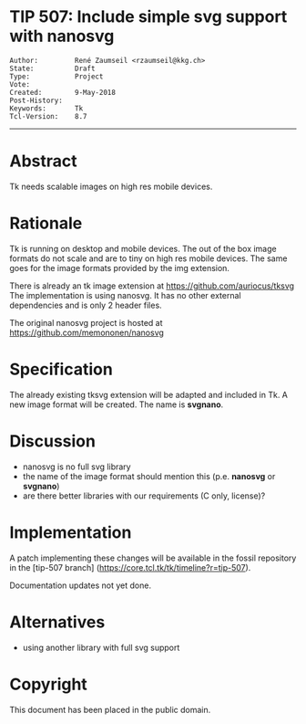 # TIP 507: Include simple svg support with nanosvg
	Author:         René Zaumseil <rzaumseil@kkg.ch>
	State:          Draft
	Type:           Project
	Vote:           
	Created:        9-May-2018
	Post-History:   
	Keywords:       Tk
	Tcl-Version:    8.7
-----

# Abstract

Tk needs scalable images on high res mobile devices.

# Rationale

Tk is running on desktop and mobile devices. The out of the box image formats
do not scale and are to tiny on high res mobile devices.
The same goes for the image formats provided by the img extension.

There is already an tk image extension at https://github.com/auriocus/tksvg
The implementation is using nanosvg. It has no other external dependencies
and is only 2 header files.

The original nanosvg project is hosted at https://github.com/memononen/nanosvg

# Specification

The already existing tksvg extension will be adapted and included in Tk.
A new image format will be created. The name is **svgnano**.

# Discussion

- nanosvg is no full svg library
- the name of the image format should mention this (p.e. **nanosvg** or
**svgnano**)
- are there better libraries with our requirements (C only, license)?

# Implementation

A patch implementing these changes will be available in the fossil repository in the [tip-507 branch]
(https://core.tcl.tk/tk/timeline?r=tip-507).

Documentation updates not yet done.

# Alternatives

- using another library with full svg support

# Copyright

This document has been placed in the public domain.
